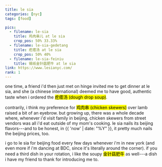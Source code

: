 ```yaml
---
title: le sia
categories: [nyc]
tags: [food]

pics:
  - filename: le-sia
    title: 鸡肉串儿 at le sia
    crop_pos: 50% 33.33%
  - filename: le-sia-gedetang
    title: 疙瘩汤 at le sia
    crop_pos: 50% 40%
  - filename: le-sia-feiniu
    title: 锡纸金针菇肥牛 at le sia
link: https://www.lesianyc.com/
rank: 1
---
```


one time, a friend i'd then just met on hinge invited me to get dinner at le
sia, and she (a chinese international) deemed me to have good, authentic taste
when i ordered the <mark>疙瘩汤 (dough drop soup)</mark>.

contrarily, i think my preference for <mark>鸡肉串 (chicken skewers)</mark>
over lamb raised a bit of an eyebrow.  but growing up, there was a whole decade
where, whenever i'd visit family in beijing, chicken skewers from street
vendors was all i'd eat outside of my mom's cooking.  le sia nails its beijing
flavors---and to be honest, in {{ 'now' | date: "%Y" }}, it pretty much nails
the beijing prices, too.

i go to le sia for beijing food every few days whenever i'm in new york (and
even more if i'm dancing at BDC, since it's literally around the corner).  if
you need a third dish in your rotation, i like the soupy
<mark>金针菇肥牛</mark> as well---a dish i have my friend to thank for
introducing me to.
